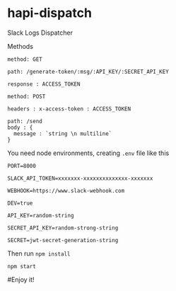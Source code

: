 # hapi-dispatch

Slack Logs Dispatcher

Methods

```
method: GET

path: /generate-token/:msg/:API_KEY/:SECRET_API_KEY

response : ACCESS_TOKEN

```

```
method: POST

headers : x-access-token : ACCESS_TOKEN

path: /send
body : {
  message : `string \n multiline`
}
```

You need node environments, creating `.env` file like this

```
PORT=8000

SLACK_API_TOKEN=xxxxxxx-xxxxxxxxxxxxxx-xxxxxxx

WEBHOOK=https://www.slack-webhook.com

DEV=true

API_KEY=random-string

SECRET_API_KEY=random-strong-string

SECRET=jwt-secret-generation-string
```

Then run `npm install`

```
npm start
```

#Enjoy it!
